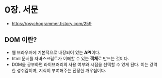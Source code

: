 # 0장. 서문

- https://psychogrammer.tistory.com/259

## DOM 이란?
- 웹 브라우저에 기본적으로 내장되어 있는 **API**이다.
- html 문서를 자바스크립트가 이해할 수 있는 **객체**로 만드는 것이다.
- DOM을 공부하면 라이브러리의 사용 여부와 시점을 선택할 수 있게 된다. 이는 강력한 성취감이며, 지식이 부여해주는 진정한 깨우침이다. 